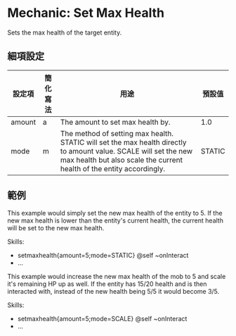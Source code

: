 Mechanic: Set Max Health
========================

Sets the max health of the target entity.

細項設定
----------

| 設定項 | 簡化寫法 | 用途 | 預設值 |
|-----------|---------|-------------------------------------------------------------------------------------------------------------------------------------------------------------------------------------------|---------------|
| amount| a   | The amount to set max health by. | 1.0   |
| mode  | m   | The method of setting max health. STATIC will set the max health directly to amount value. SCALE will set the new max health but also scale the current health of the entity accordingly. | STATIC|

  

範例
--------

This example would simply set the new max health of the entity to 5. If
the new max health is lower than the entity's current health, the
current health will be set to the new max health.

  Skills:
  - setmaxhealth{amount=5;mode=STATIC} @self ~onInteract
  - ...

This example would increase the new max health of the mob to 5 and scale
it's remaining HP up as well. If the entity has 15/20 health and is then
interacted with, instead of the new health being 5/5 it would become
3/5.

  Skills:
  - setmaxhealth{amount=5;mode=SCALE} @self ~onInteract
  - ...
